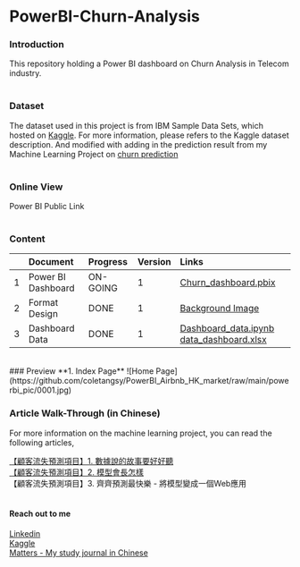# PowerBI-Churn-Analysis

### Introduction
This repository holding a Power BI dashboard on Churn Analysis in Telecom industry.
<br><br>

### Dataset
The dataset used in this project is from IBM Sample Data Sets, which hosted on [Kaggle](https://www.kaggle.com/blastchar/telco-customer-churn). For more information, please refers to the Kaggle dataset description. And modified with adding in the prediction result from my Machine Learning Project on [churn prediction](https://github.com/coletangsy/MLProject-Churn-Prediction)
<br><br>

### Online View
Power BI Public Link 
<br><br>


### Content
|       | Document                           | Progress | Version | Links    |
| :---  | :---                               | :---     |:---     |   :---   |
|   1   | Power BI Dashboard                | ON-GOING      | 1       | [Churn_dashboard.pbix](https://github.com/coletangsy/PowerBI-Churn-Prediction/blob/main/Churn_dashboard.pbix) |
|   2   | Format Design | DONE      |1 |[Background Image](https://github.com/coletangsy/PowerBI-Churn-Prediction/tree/main/dashboard_design)|
|   3   | Dashboard Data | DONE      |1 |[Dashboard_data.ipynb](https://github.com/coletangsy/PowerBI-Churn-Prediction/blob/main/Dashboard_data.ipynb) [data_dashboard.xlsx](https://github.com/coletangsy/PowerBI-Churn-Prediction/blob/main/data_dashboard.xlsx)|

<br>
### Preview
**1. Index Page**
![Home Page](https://github.com/coletangsy/PowerBI_Airbnb_HK_market/raw/main/powerbi_pic/0001.jpg)
<br>


### Article Walk-Through (in Chinese)
For more information on the machine learning project, you can read the following articles,

[【顧客流失預測項目】1. 數據說的故事要好好聽](https://matters.news/@coletangsy/%E9%A1%A7%E5%AE%A2%E6%B5%81%E5%A4%B1%E9%A0%90%E6%B8%AC%E9%A0%85%E7%9B%AE-1-%E6%95%B8%E6%93%9A%E8%AA%AA%E7%9A%84%E6%95%85%E4%BA%8B%E8%A6%81%E5%A5%BD%E5%A5%BD%E8%81%BD-bafyreicuba6xsegpn53z3neyhxxz3i3byrasavvbj6bzjzskpfdbo26cme)<br>
[【顧客流失預測項目】2. 模型會長怎樣](https://matters.news/@coletangsy/%E9%A1%A7%E5%AE%A2%E6%B5%81%E5%A4%B1%E9%A0%90%E6%B8%AC%E9%A0%85%E7%9B%AE-2-%E6%A8%A1%E5%9E%8B%E6%9C%83%E9%95%B7%E6%80%8E%E6%A8%A3-bafyreig4a3zlu2xdxoaizkaztcnqjljbcx6pipfchcj3bp3fj4bm7vz5nq)<br>
【顧客流失預測項目】3. 齊齊預測最快樂 - 將模型變成一個Web應用
<br><br>


#### Reach out to me
[Linkedin](https://www.linkedin.com/in/nicoletangsy/)<br>   [Kaggle](https://www.kaggle.com/nicoletangsy)<br>    [Matters - My study journal in Chinese](https://matters.news/@coletangsy)
